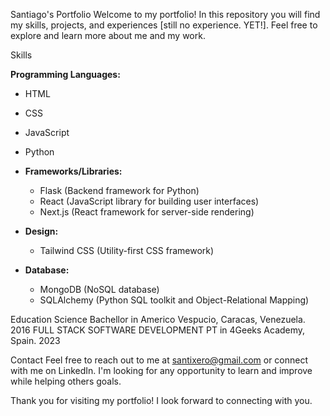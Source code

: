 
Santiago's Portfolio
Welcome to my portfolio! In this repository you will find my skills, projects, and experiences [still no experience. YET!]. Feel free to explore and learn more about me and my work.

Skills

**Programming Languages:**
  - HTML
  - CSS
  - JavaScript
  - Python

- **Frameworks/Libraries:**
  - Flask (Backend framework for Python)
  - React (JavaScript library for building user interfaces)
  - Next.js (React framework for server-side rendering)

- **Design:**
  - Tailwind CSS (Utility-first CSS framework)

- **Database:**
  - MongoDB (NoSQL database)
  - SQLAlchemy (Python SQL toolkit and Object-Relational Mapping)


Education
Science Bachellor in Americo Vespucio, Caracas, Venezuela. 2016
FULL STACK SOFTWARE DEVELOPMENT PT in 4Geeks Academy, Spain. 2023


Contact
Feel free to reach out to me at santixero@gmail.com or connect with me on LinkedIn. I'm looking for any opportunity to learn and improve while helping others goals.

Thank you for visiting my portfolio! I look forward to connecting with you.